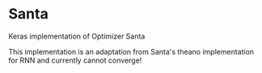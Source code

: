 # Santa
Keras implementation of Optimizer Santa

This implementation is an adaptation from Santa's theano implementation for RNN and currently cannot converge!